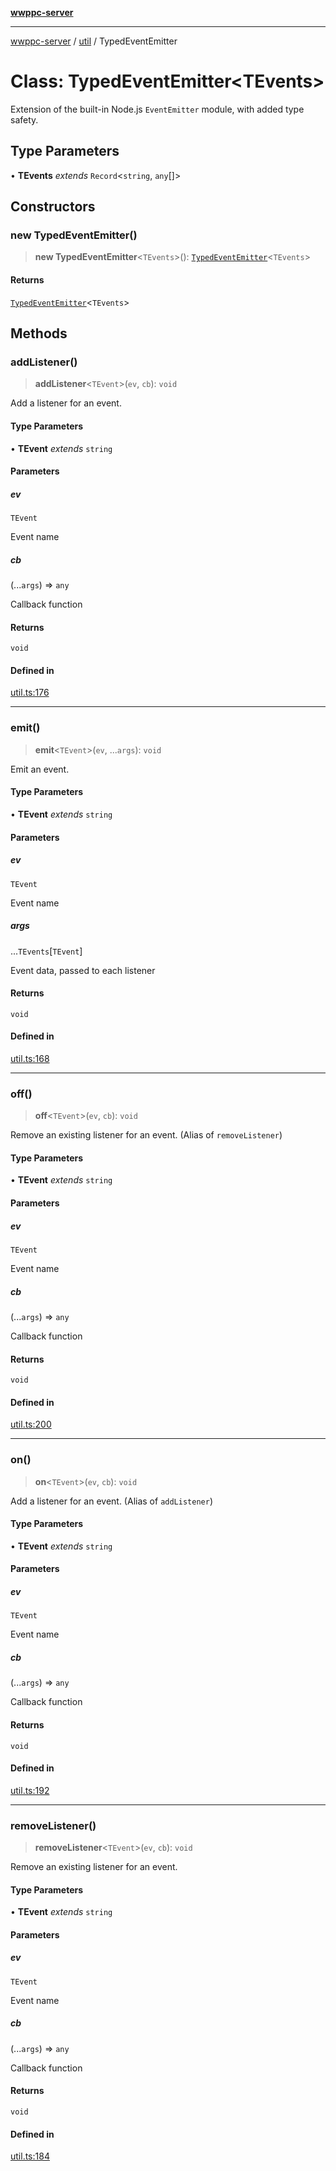 [**wwppc-server**](../../README.md)

***

[wwppc-server](../../modules.md) / [util](../README.md) / TypedEventEmitter

# Class: TypedEventEmitter\<TEvents\>

Extension of the built-in Node.js `EventEmitter` module, with added type safety.

## Type Parameters

• **TEvents** *extends* `Record`\<`string`, `any`[]\>

## Constructors

### new TypedEventEmitter()

> **new TypedEventEmitter**\<`TEvents`\>(): [`TypedEventEmitter`](TypedEventEmitter.md)\<`TEvents`\>

#### Returns

[`TypedEventEmitter`](TypedEventEmitter.md)\<`TEvents`\>

## Methods

### addListener()

> **addListener**\<`TEvent`\>(`ev`, `cb`): `void`

Add a listener for an event.

#### Type Parameters

• **TEvent** *extends* `string`

#### Parameters

##### ev

`TEvent`

Event name

##### cb

(...`args`) => `any`

Callback function

#### Returns

`void`

#### Defined in

[util.ts:176](https://github.com/WWPPC/WWPPC-server/blob/893fab4901e205d136b5570c7c0b518b74b2e9d9/src/util.ts#L176)

***

### emit()

> **emit**\<`TEvent`\>(`ev`, ...`args`): `void`

Emit an event.

#### Type Parameters

• **TEvent** *extends* `string`

#### Parameters

##### ev

`TEvent`

Event name

##### args

...`TEvents`\[`TEvent`\]

Event data, passed to each listener

#### Returns

`void`

#### Defined in

[util.ts:168](https://github.com/WWPPC/WWPPC-server/blob/893fab4901e205d136b5570c7c0b518b74b2e9d9/src/util.ts#L168)

***

### off()

> **off**\<`TEvent`\>(`ev`, `cb`): `void`

Remove an existing listener for an event. (Alias of `removeListener`)

#### Type Parameters

• **TEvent** *extends* `string`

#### Parameters

##### ev

`TEvent`

Event name

##### cb

(...`args`) => `any`

Callback function

#### Returns

`void`

#### Defined in

[util.ts:200](https://github.com/WWPPC/WWPPC-server/blob/893fab4901e205d136b5570c7c0b518b74b2e9d9/src/util.ts#L200)

***

### on()

> **on**\<`TEvent`\>(`ev`, `cb`): `void`

Add a listener for an event. (Alias of `addListener`)

#### Type Parameters

• **TEvent** *extends* `string`

#### Parameters

##### ev

`TEvent`

Event name

##### cb

(...`args`) => `any`

Callback function

#### Returns

`void`

#### Defined in

[util.ts:192](https://github.com/WWPPC/WWPPC-server/blob/893fab4901e205d136b5570c7c0b518b74b2e9d9/src/util.ts#L192)

***

### removeListener()

> **removeListener**\<`TEvent`\>(`ev`, `cb`): `void`

Remove an existing listener for an event.

#### Type Parameters

• **TEvent** *extends* `string`

#### Parameters

##### ev

`TEvent`

Event name

##### cb

(...`args`) => `any`

Callback function

#### Returns

`void`

#### Defined in

[util.ts:184](https://github.com/WWPPC/WWPPC-server/blob/893fab4901e205d136b5570c7c0b518b74b2e9d9/src/util.ts#L184)
